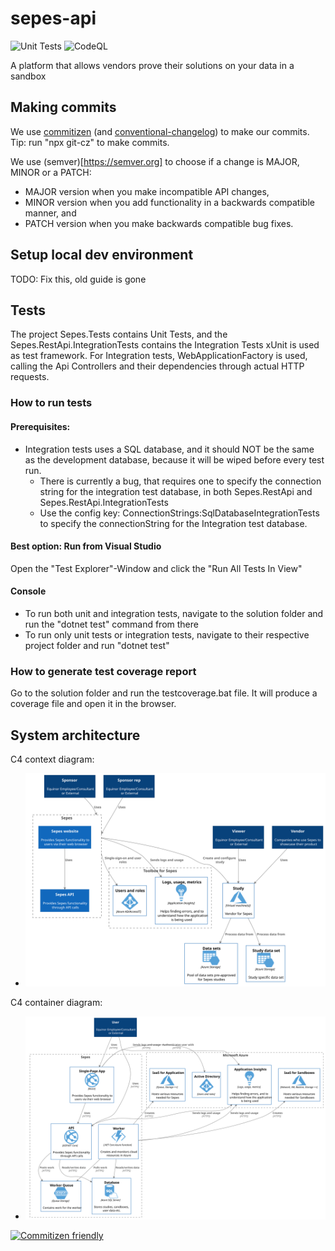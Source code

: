 # sepes-api
![Unit Tests](https://github.com/equinor/sepes-api/workflows/Unit%20Tests/badge.svg?event=push)
![CodeQL](https://github.com/equinor/sepes-api/workflows/CodeQL/badge.svg?event=push)

A platform that allows vendors prove their solutions on your data in a sandbox


## Making commits

We use [commitizen](http://commitizen.github.io/cz-cli) (and [conventional-changelog](https://github.com/conventional-changelog/conventional-changelog)) to make our commits. Tip: run "npx git-cz" to make commits. 

We use (semver)[https://semver.org] to choose if a change is MAJOR, MINOR or a PATCH:

- MAJOR version when you make incompatible API changes,
- MINOR version when you add functionality in a backwards compatible manner, and
- PATCH version when you make backwards compatible bug fixes.

## Setup local dev environment

TODO: Fix this, old guide is gone  

## Tests
The project Sepes.Tests contains Unit Tests, and the Sepes.RestApi.IntegrationTests contains the Integration Tests
xUnit is used as test framework.
For Integration tests, WebApplicationFactory is used, calling the Api Controllers and their dependencies through actual HTTP requests.

### How to run tests

#### Prerequisites:
* Integration tests uses a SQL database, and it should NOT be the same as the development database, because it will be  wiped before every test run.
    * There is currently a bug, that requires one to specify the connection string for the integration test database, in both Sepes.RestApi and Sepes.RestApi.IntegrationTests
    * Use the config key: ConnectionStrings:SqlDatabaseIntegrationTests to specify the connectionString for the Integration test database. 

#### Best option: Run from Visual Studio
Open the "Test Explorer"-Window and click the "Run All Tests In View"

#### Console
* To run both unit and integration tests, navigate to the solution folder and run the "dotnet test" command from there
* To run only unit tests or integration tests, navigate to their respective project folder and run "dotnet test" 
 

### How to generate test coverage report
Go to the solution folder and run the testcoverage.bat file.
It will produce a coverage file and open it in the browser.

## System architecture

C4 context diagram:

- ![C1 model](/docs/platform/C4ContextDiagram.svg)


C4 container diagram:

- ![C2 model](/docs/platform/C4ContainerDiagram.svg)

[![Commitizen friendly](https://img.shields.io/badge/commitizen-friendly-brightgreen.svg)](http://commitizen.github.io/cz-cli/)
